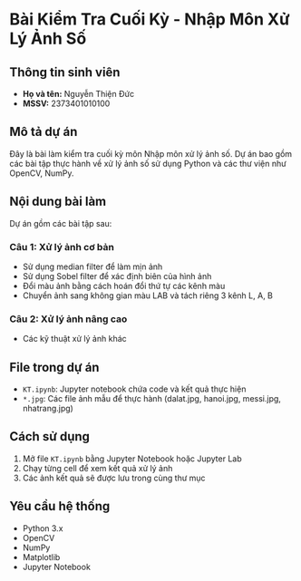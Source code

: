 # Bài Kiểm Tra Cuối Kỳ - Nhập Môn Xử Lý Ảnh Số

## Thông tin sinh viên
- **Họ và tên:** Nguyễn Thiện Đức
- **MSSV:** 2373401010100

## Mô tả dự án
Đây là bài làm kiểm tra cuối kỳ môn Nhập môn xử lý ảnh số. Dự án bao gồm các bài tập thực hành về xử lý ảnh số sử dụng Python và các thư viện như OpenCV, NumPy.

## Nội dung bài làm
Dự án gồm các bài tập sau:

### Câu 1: Xử lý ảnh cơ bản
- Sử dụng median filter để làm mịn ảnh
- Sử dụng Sobel filter để xác định biên của hình ảnh
- Đổi màu ảnh bằng cách hoán đổi thứ tự các kênh màu
- Chuyển ảnh sang không gian màu LAB và tách riêng 3 kênh L, A, B

### Câu 2: Xử lý ảnh nâng cao
- Các kỹ thuật xử lý ảnh khác

## File trong dự án
- `KT.ipynb`: Jupyter notebook chứa code và kết quả thực hiện
- `*.jpg`: Các file ảnh mẫu để thực hành (dalat.jpg, hanoi.jpg, messi.jpg, nhatrang.jpg)

## Cách sử dụng
1. Mở file `KT.ipynb` bằng Jupyter Notebook hoặc Jupyter Lab
2. Chạy từng cell để xem kết quả xử lý ảnh
3. Các ảnh kết quả sẽ được lưu trong cùng thư mục

## Yêu cầu hệ thống
- Python 3.x
- OpenCV
- NumPy
- Matplotlib
- Jupyter Notebook

